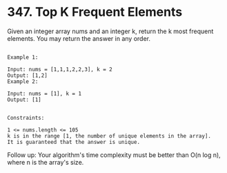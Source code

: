 # 347. Top K Frequent Elements

Given an integer array nums and an integer k, return the k most frequent elements. You may return the answer in any order.

 ```

Example 1:

Input: nums = [1,1,1,2,2,3], k = 2
Output: [1,2]
Example 2:

Input: nums = [1], k = 1
Output: [1]


Constraints:

1 <= nums.length <= 105
k is in the range [1, the number of unique elements in the array].
It is guaranteed that the answer is unique.
 ```

Follow up: Your algorithm's time complexity must be better than O(n log n), where n is the array's size.

